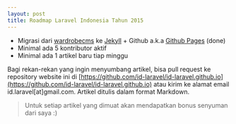 ```yaml
---
layout: post
title: Roadmap Laravel Indonesia Tahun 2015
---
```


* Migrasi dari [wardrobecms](http://wardrobecms.com/) ke [Jekyll](http://jekyllrb.com/) + Github a.k.a [Github Pages](https://pages.github.com/) (done)
* Minimal ada 5 kontributor aktif
* Minimal ada 1 artikel baru tiap minggu

Bagi rekan-rekan yang ingin menyumbang artikel, bisa pull request ke repository website ini di [https://github.com/id-laravel/id-laravel.github.io](https://github.com/id-laravel/id-laravel.github.io) atau kirim ke alamat email id.laravel[at]gmail.com. Artikel ditulis dalam format Markdown.

> Untuk setiap artikel yang dimuat akan mendapatkan bonus senyuman dari saya :)